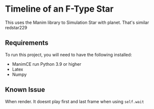 # Timeline of an F-Type Star

This uses the Manim library to Simulation Star with planet. That's similar redstar229

## Requirements

To run this project, you will need to have the following installed:

- ManimCE run Python 3.9 or higher
- Latex
- Numpy

## Known Issue
When render. It doesnt play first and last frame when using `self.wait`
